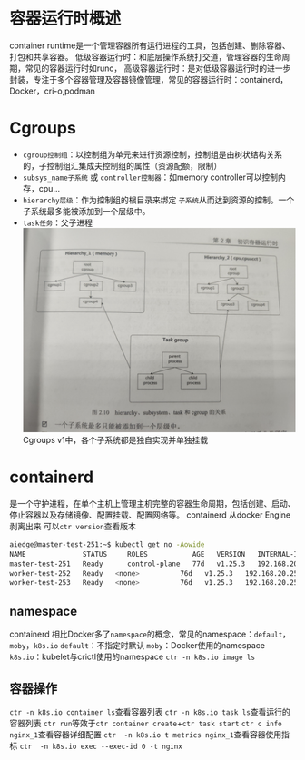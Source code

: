 # 容器运行时概述
container runtime是一个管理容器所有运行进程的工具，包括创建、删除容器、打包和共享容器。
低级容器运行时：和底层操作系统打交道，管理容器的生命周期，常见的容器运行时如runc，
高级容器运行时：是对低级容器运行时的进一步封装，专注于多个容器管理及容器镜像管理，常见的容器运行时：containerd，Docker，cri-o,podman

# Cgroups
- `cgroup控制组`：以控制组为单元来进行资源控制，控制组是由树状结构关系的，子控制组汇集成夫控制组的属性（资源配额，限制）
- `subsys_name子系统` 或 `controller控制器`：如memory controller可以控制内存，cpu...
- `hierarchy层级`：作为控制组的根目录来绑定 `子系统`从而达到资源的控制。一个子系统最多能被添加到一个层级中。
- `task任务`：父子进程
![alt text](cgroup.jpg)
Cgroups v1中，各个子系统都是独自实现并单独挂载

# containerd
是一个守护进程，在单个主机上管理主机完整的容器生命周期，包括创建、启动、停止容器以及存储镜像、配置挂载、配置网络等。
containerd 从docker Engine剥离出来
可以`ctr version`查看版本
```bash
aiedge@master-test-251:~$ kubectl get no -Aowide
NAME              STATUS     ROLES           AGE   VERSION   INTERNAL-IP      EXTERNAL-IP   OS-IMAGE             KERNEL-VERSION      CONTAINER-RUNTIME
master-test-251   Ready      control-plane   77d   v1.25.3   192.168.20.251   <none>        Ubuntu 20.04.6 LTS   5.4.0-174-generic   containerd://1.6.20
worker-test-252   Ready   <none>          76d   v1.25.3   192.168.20.252   <none>        Ubuntu 20.04.6 LTS   5.4.0-170-generic   containerd://1.6.20
worker-test-253   Ready   <none>          76d   v1.25.3   192.168.20.253   <none>        Ubuntu 20.04.6 LTS   5.4.0-170-generic   containerd://1.6.20
```
## namespace
containerd 相比Docker多了`namespace`的概念，常见的namespace：`default`，`moby`，`k8s.io`
`default`：不指定时默认
`moby`：Docker使用的namespace
`k8s.io`：kubelet与crictl使用的namespace
`ctr -n k8s.io image ls`
## 容器操作
`ctr -n k8s.io container ls`查看容器列表
`ctr -n k8s.io task ls`查看运行的容器列表
`ctr run`等效于`ctr container create`+`ctr task start`
`ctr c info nginx_1`查看容器详细配置
`ctr  -n k8s.io t metrics nginx_1`查看容器使用指标
`ctr  -n k8s.io exec --exec-id 0 -t nginx`

